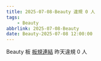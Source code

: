 ```yaml
---
title: 2025-07-08-Beauty 違規 0 人
tags:
    - Beauty
abbrlink: 2025-07-08-Beauty
date: Beauty-2025-07-08 12:00:00
---
```

Beauty 板 [板規連結](https://www.ptt.cc/bbs/Beauty/M.1630069980.A.84B.html)
昨天違規 0 人
